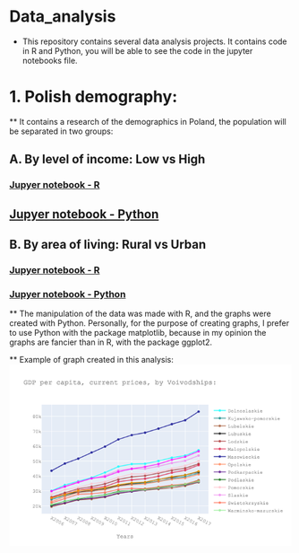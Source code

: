 # Data_analysis

* This repository contains several data analysis projects. It contains code in R and Python, you will be able to see the code in the jupyter notebooks file.

# 1. Polish demography:

** It contains a research of the demographics in Poland, the population will be separated in two groups:

## A.	By level of income: Low vs High

### [Jupyer notebook - R](https://github.com/lajobu/Data-analysis/blob/master/1%20Polish%20demography/High%20Low%20income/High%20Low%20income%20R.ipynb)
## [Jupyer notebook - Python](https://github.com/lajobu/Data-analysis/blob/master/1%20Polish%20demography/High%20Low%20income/High%20Low%20income%20Python.ipynb)

## B.	By area of living: Rural vs Urban

### [Jupyer notebook - R](https://github.com/lajobu/Data-analysis/blob/master/1%20Polish%20demography/Rural%20Urban%20areas/Rural%20-%20Urban%20R.ipynb)
### [Jupyer notebook - Python](https://github.com/lajobu/Data-analysis/blob/master/1%20Polish%20demography/Rural%20Urban%20areas/Rural%20-%20urban%20Python.ipynb)

** The manipulation of the data was made with R, and the graphs were created with Python. Personally, for the purpose of creating graphs, I prefer to use Python with the package matplotlib, because in my opinion the graphs are fancier than in R, with the package ggplot2.

** Example of graph created in this analysis:
![alt text](https://github.com/lajobu/Data-analysis/blob/master/1%20Polish%20demography/Graphs/GDP%20per%20capita.png)

